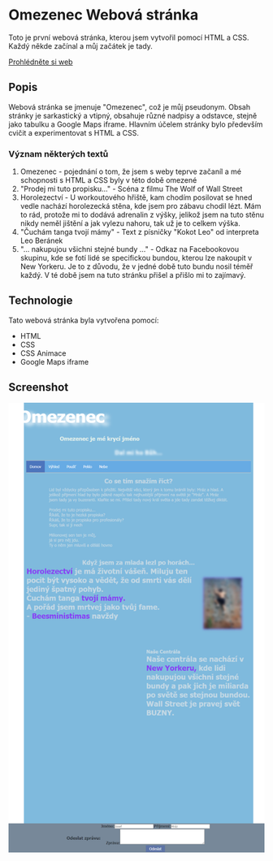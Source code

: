 # Omezenec Webová stránka
Toto je první webová stránka, kterou jsem vytvořil pomocí HTML a CSS. Každý někde začínal a můj začátek je tady.

[Prohlédněte si web](https://fryerzabijak.github.io/omezenec-website/)

## Popis
Webová stránka se jmenuje "Omezenec", což je můj pseudonym. Obsah stránky je sarkastický a vtipný, obsahuje různé nadpisy a odstavce, stejně jako tabulku a Google Maps iframe. 
Hlavním účelem stránky bylo především cvičit a experimentovat s HTML a CSS.

### Význam některých textů
1. Omezenec - pojednání o tom, že jsem s weby teprve začaníl a mé schopnosti s HTML a CSS byly v této době omezené
2. "Prodej mi tuto propisku..." - Scéna z filmu The Wolf of Wall Street
3. Horolezectví - U workoutového hřiště, kam chodím posilovat se hned vedle nachází horolezecká stěna, kde jsem pro zábavu chodil lézt. Mám to rád, protože mi to dodává adrenalin z výšky, jelikož jsem na tuto stěnu nikdy neměl jištění a jak vylezu nahoru, tak už je to celkem výška.
4. "Čuchám tanga tvojí mámy" - Text z písničky "Kokot Leo" od interpreta Leo Beránek
5. "... nakupujou všichni stejné bundy ..." - Odkaz na Facebookovou skupinu, kde se fotí lidé se specifickou bundou, kterou lze nakoupit v New Yorkeru. Je to z důvodu, že v jedné době tuto bundu nosil téměř každý. V té době jsem na tuto stránku přišel a přišlo mi to zajímavý.

## Technologie
Tato webová stránka byla vytvořena pomocí:
- HTML
- CSS
- CSS Animace
- Google Maps iframe

## Screenshot
![Screenshot webové stránky](https://raw.githubusercontent.com/FryerZabijak/omezenec-website/master/fryerzabijak.github.io_omezenec-website_.png)
